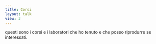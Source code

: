 ```yaml
---
title: Corsi
layout: talk
view: 3
---
```


questi sono i corsi e i laboratori che ho tenuto e che posso riprodurre se interessati.
